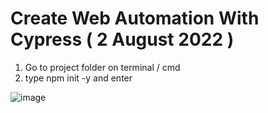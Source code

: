 # Create Web Automation With Cypress ( 2 August 2022 )

1. Go to project folder on terminal / cmd 
2. type npm init -y and enter

![image](https://user-images.githubusercontent.com/54337360/182286286-abdb7442-d26f-4cb0-9847-5642e1ef8d3d.png)
